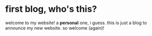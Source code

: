 # first blog, who's this?
welcome to my website! a **personal** one, i guess.
this is just a blog to announce my new website. so welcome (again)!
